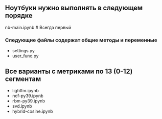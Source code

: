 ## Ноутбуки нужно выполнять в следующем порядке
nb-main.ipynb # Всегда первый
### Следующие файлы содержат общие методы и переменные
* settings.py
* user_func.py

## Все варианты с метриками по 13 (0-12) сегментам
* lightfm.ipynb
* ncf-py39.ipynb
* rbm-py39.ipynb
* svd.ipynb
* hybrid-cosine.ipynb
